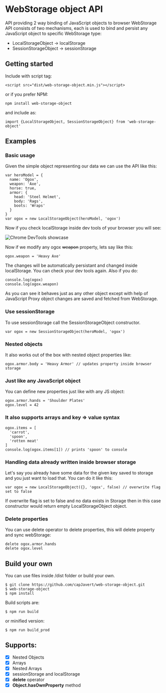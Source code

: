 # WebStorage object API
API providing 2 way binding of JavaScript objects to browser WebStorage
API consists of two mechanisms, each is used to bind and persist any JavaScript object to specific WebStorage type:
- LocalStorageObject -> localStorage
- SessionStorageObject -> sessionStorage

## Getting started
Include with script tag:
```
<script src="dist/web-storage-object.min.js"></script>
```
or if you prefer NPM:
```
npm install web-storage-object
```
and include as:
```
import {LocalStorageObject, SessionStorageObject} from 'web-storage-object'
```

## Examples
### Basic usage
Given the simple object representing our data we can use the API like this:
```
var heroModel = {
  name: 'Ogox',
  weapon: 'Axe',
  horse: true,
  armor: {
    head: 'Steel Helmet',
    body: 'Rags',
    boots: 'Wraps'
  }
}
var ogox = new LocalStorageObject(heroModel, 'ogox')
```
Now if you check localStorage inside dev tools of your browser you will see:

![Chrome DevTools showcase](https://i.imgur.com/8A3r8Nl.png "Chrome DevTools")

Now if we modify any ogox ~~weapon~~ property, lets say like this:
```
ogox.weapon = 'Heavy Axe'
```
The changes will be automatically persistant and changed inside localStorage. You can check your dev tools again. Also if you do:
```
console.log(ogox)
console.log(ogox.weapon)
```
As you can see it behaves just as any other object except with help of JavaScript Proxy object changes are saved and fetched from WebStorage.

### Use sessionStorage
To use sessionStorage call the SessionStorageObject constructor.
```
var ogox = new SessionStorageObject(heroModel, 'ogox')
```

### Nested objects
It also works out of the box with nested object properties like:
```
ogox.armor.body = 'Heavy Armor' // updates property inside browser storage
```

### Just like any JavaScript object
You can define new properties just like with any JS object:
```
ogox.armor.hands = 'Shoulder Plates'
ogox.level = 42
```

### It also supports arrays and key => value syntax
```
ogox.items = [
  'carrot',
  'spoon',
  'rotten meat'
]
console.log(ogox.items[1]) // prints 'spoon' to console
```

### Handling data already written inside browser storage
Let's say you already have some data for the given key saved to storage and you just want to load that. You can do it like this:
```
var ogox = new LocalStorageObject({}, 'ogox', false) // overwrite flag set to false
```
If overwrite flag is set to false and no data exists in Storage then in this case constructor would return empty LocalStorageObject object.

### Delete properties
You can use delete operator to delete properties, this will delete property and sync webStorage:
```
delete ogox.armor.hands
delete ogox.level
```

## Build your own
You can use files inside /dist folder or build your own.
```
$ git clone https://github.com/capJavert/web-storage-object.git
$ web-storage-object
$ npm install
```
Build scripts are:
```
$ npm run build
```
or minified version:
```
$ npm run build_prod
```

## Supports:
- [x] Nested Objects
- [x] Arrays
- [x] Nested Arrays
- [x] sessionStorage and localStorage
- [x] **delete** operator
- [x] **Object.hasOwnProperty** method

